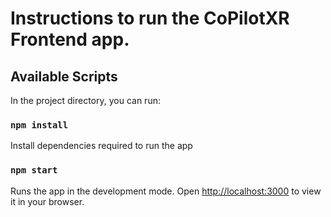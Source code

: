 # Instructions to run the CoPilotXR Frontend app.

## Available Scripts

In the project directory, you can run:

### `npm install`

Install dependencies required to run the app

### `npm start`

Runs the app in the development mode.
Open [http://localhost:3000](http://localhost:3000) to view it in your browser.
